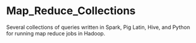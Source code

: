 # Map_Reduce_Collections
Several collections of queries written in Spark, Pig Latin, Hive, and Python for running map reduce jobs in Hadoop.
